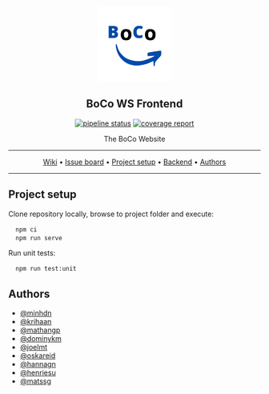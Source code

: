 <p align="center"><a href="https://gitlab.stud.idi.ntnu.no/idatt2106_2022_08/backend"><img src="assets/logo.svg" width="150"></a></p> 
<h2 align="center"><b>BoCo WS Frontend</b></h2>

<p align="center">
  <a href="https://gitlab.stud.idi.ntnu.no/idatt2106_2022_08/frontend/-/commits/main"><img alt="pipeline status" src="https://gitlab.stud.idi.ntnu.no/idatt2106_2022_08/frontend/badges/main/pipeline.svg" /></a> 
  <a href="https://gitlab.stud.idi.ntnu.no/idatt2106_2022_08/frontend/-/commits/main"><img alt="coverage report" src="https://gitlab.stud.idi.ntnu.no/idatt2106_2022_08/frontend/badges/main/coverage.svg" /></a>  
</p>

<p align="center">The BoCo Website</p>


<hr>
<p align="center">
         <a href="https://gitlab.stud.idi.ntnu.no/idatt2106_2022_08/frontend/-/wikis/home">Wiki</a> 
  &bull; <a href="https://gitlab.stud.idi.ntnu.no/idatt2106_2022_08/frontend/-/boards">Issue board</a>
  &bull; <a href="#project-setup">Project setup</a> 
  &bull; <a href="https://gitlab.stud.idi.ntnu.no/idatt2106_2022_08/backend">Backend</a>
  &bull; <a href="#authors">Authors</a> 
</p>
<hr>

## Project setup

Clone repository locally, browse to project folder and execute:

```cmd
  npm ci
  npm run serve
```
Run unit tests:

```cmd
  npm run test:unit
```

## Authors

- [@minhdn](https://gitlab.stud.idi.ntnu.no/minhdn)
- [@krihaan](https://gitlab.stud.idi.ntnu.no/krihaan)
- [@mathangp](https://gitlab.stud.idi.ntnu.no/mathangp)
- [@dominykm](https://gitlab.stud.idi.ntnu.no/dominykm)
- [@joelmt](https://gitlab.stud.idi.ntnu.no/joelmt)
- [@oskareid](https://gitlab.stud.idi.ntnu.no/oskareid)
- [@hannagn](https://gitlab.stud.idi.ntnu.no/hannagn)
- [@henriesu](https://gitlab.stud.idi.ntnu.no/henriesu)
- [@matssg](https://gitlab.stud.idi.ntnu.no/matssg)